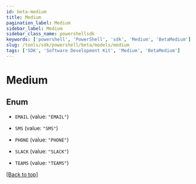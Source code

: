 ```yaml
---
id: beta-medium
title: Medium
pagination_label: Medium
sidebar_label: Medium
sidebar_class_name: powershellsdk
keywords: ['powershell', 'PowerShell', 'sdk', 'Medium', 'BetaMedium'] 
slug: /tools/sdk/powershell/beta/models/medium
tags: ['SDK', 'Software Development Kit', 'Medium', 'BetaMedium']
---
```



# Medium

## Enum


* `EMAIL` (value: `"EMAIL"`)

* `SMS` (value: `"SMS"`)

* `PHONE` (value: `"PHONE"`)

* `SLACK` (value: `"SLACK"`)

* `TEAMS` (value: `"TEAMS"`)


[[Back to top]](#) 

